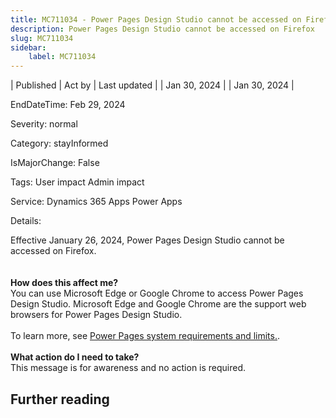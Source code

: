 ```yaml
---
title: MC711034 - Power Pages Design Studio cannot be accessed on Firefox
description: Power Pages Design Studio cannot be accessed on Firefox
slug: MC711034
sidebar:
    label: MC711034
---
```


| Published | Act by | Last updated |
| Jan 30, 2024 |  | Jan 30, 2024 |

EndDateTime: Feb 29, 2024

Severity: normal

Category: stayInformed

IsMajorChange: False

Tags: User impact Admin impact

Service: Dynamics 365 Apps Power Apps

Details: 

Effective January 26, 2024, Power Pages Design Studio cannot be accessed on Firefox.   
<br><br>
<b>How does this affect me?</b><br>
You can use Microsoft Edge or Google Chrome to access Power Pages Design Studio.  Microsoft Edge and Google Chrome are the support web browsers for Power Pages Design Studio.<br><br>
To learn more, see <a href="https://aka.ms/6194_PPagesSysReq">Power Pages system requirements and limits.</a>.<br><br>
<b>What action do I need to take?</b><br> 
This message is for awareness and no action is required.

## Further reading
